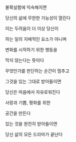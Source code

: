 불확실함에 익숙해지면

당신의 삶에 무한한 가능성이 열린다

이는 두려움이 더 이상 당신이

하는 일의 지배적인 요소가 아니며

변화를 시작하기 위한 행동을

막지 않는다는 뜻이다

무엇인가를 판단하는 순간이 멈추고

그것을 있는 그대로 받아들이면

당신은 마음에서 자유로워진다

사랑과 기쁨, 평화를 위한

공간을 만든다

있는 것을 완전히 받아들이면

당신 삶의 모든 드라마가 끝난다

